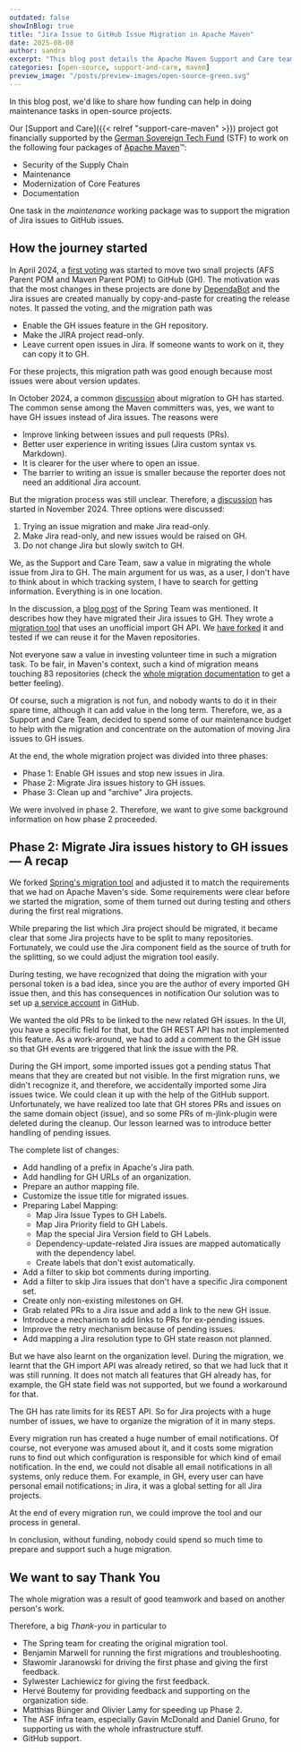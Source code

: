 ```yaml
---
outdated: false
showInBlog: true
title: "Jira Issue to GitHub Issue Migration in Apache Maven"
date: 2025-08-08
author: sandra
excerpt: "This blog post details the Apache Maven Support and Care team’s funded effort to migrate issues from Jira to GitHub, supported by the German Sovereign Tech Fund. This post provides valuable insights into the challenges of migrating large-scale issue tracking systems and the importance of thorough planning and adaptation and why this was only possible with a funding."
categories: [open-source, support-and-care, maven]
preview_image: "/posts/preview-images/open-source-green.svg"
---
```

In this blog post, we'd like to share how funding can help in doing maintenance tasks in open-source projects.

Our [Support and Care]({{< relref "support-care-maven" >}}) project got financially supported by the [German Sovereign Tech Fund](https://www.sovereign.tech/) (STF) to work on the following four packages of [Apache Maven](https://maven.apache.org/)™:

- Security of the Supply Chain
- Maintenance
- Modernization of Core Features
- Documentation

One task in the *maintenance* working package was to support the migration of Jira issues to GitHub issues.

## How the journey started

In April 2024, a [first voting](https://lists.apache.org/thread/yt819f08rvfoywlpwtbkk3w1kpow4ynb) was started to move two small projects (AFS Parent POM and Maven Parent POM) to GitHub (GH).
The motivation was that the most changes in these projects are done by [DependaBot](https://github.com/dependabot) and the Jira issues are created manually by copy-and-paste for creating the release notes.
It passed the voting, and the migration path was

- Enable the GH issues feature in the GH repository.
- Make the JIRA project read-only.
- Leave current open issues in Jira.
  If someone wants to work on it, they can copy it to GH.

For these projects, this migration path was good enough because most issues were about version updates.

In October 2024, a common [discussion](https://lists.apache.org/thread/v23tj8s8f6oyrmbyn1m6xg2pv7k92n4p) about migration to GH has started.
The common sense among the Maven committers was, yes, we want to have GH issues instead of Jira issues.
The reasons were

- Improve linking between issues and pull requests (PRs).
- Better user experience in writing issues (Jira custom syntax vs. Markdown).
- It is clearer for the user where to open an issue.
- The barrier to writing an issue is smaller because the reporter does not need an additional Jira account.

But the migration process was still unclear.
Therefore, a [discussion](https://lists.apache.org/thread/jskz22vsbv2n5ks1q42690ohp7cbt1qw) has started in November 2024.
Three options were discussed:

1.  Trying an issue migration and make Jira read-only.
2.  Make Jira read-only, and new issues would be raised on GH.
3.  Do not change Jira but slowly switch to GH.

We, as the Support and Care Team, saw a value in migrating the whole issue from Jira to GH.
The main argument for us was, as a user, I don't have to think about in which tracking system, I have to search for getting information.
Everything is in one location.

In the discussion, a [blog post](https://spring.io/blog/2019/01/15/spring-framework-s-migration-from-jira-to-github-issues) of the Spring Team was mentioned.
It describes how they have migrated their Jira issues to GH.
They wrote a [migration tool](https://github.com/rwinch/jira-to-gh-issues) that uses an unofficial import GH API.
We [have forked](https://github.com/support-and-care/jira-to-gh-issues) it and tested if we can reuse it for the Maven repositories.

Not everyone saw a value in investing volunteer time in such a migration task.
To be fair, in Maven's context, such a kind of migration means touching 83 repositories (check the [whole migration documentation](https://cwiki.apache.org/confluence/display/MAVEN/JIRA+to+GitHub+Issues+switching) to get a better feeling).

Of course, such a migration is not fun, and nobody wants to do it in their spare time, although it can add value in the long term.
Therefore, we, as a Support and Care Team, decided to spend some of our maintenance budget to help with the migration and concentrate on the automation of moving Jira issues to GH issues.

At the end, the whole migration project was divided into three phases:

- Phase 1: Enable GH issues and stop new issues in Jira.
- Phase 2: Migrate Jira issues history to GH issues.
- Phase 3: Clean up and \"archive\" Jira projects.

We were involved in phase 2.
Therefore, we want to give some background information on how phase 2 proceeded.

## Phase 2: Migrate Jira issues history to GH issues — A recap

We forked [Spring's migration tool](https://github.com/support-and-care/jira-to-gh-issues) and adjusted it to match the requirements that we had on Apache Maven's side.
Some requirements were clear before we started the migration, some of them turned out during testing and others during the first real
migrations.

While preparing the list which Jira project should be migrated, it became clear that some Jira projects have to be split to many repositories.
Fortunately, we could use the Jira component field as the source of truth for the splitting, so we could adjust the migration tool
easily.

During testing, we have recognized that doing the migration with your personal token is a bad idea, since you are the author of every imported GH issue then, and this has consequences in notification
Our solution was to set up [a service account](https://github.com/support-and-care/jira-to-gh-issues/blob/master/docs/how-to-create-gh-service-account.adoc) in GitHub.

We wanted the old PRs to be linked to the new related GH issues.
In the UI, you have a specific field for that, but the GH REST API has not implemented this feature.
As a work-around, we had to add a comment to the GH issue so that GH events are triggered that link the issue with
the PR.

During the GH import, some imported issues got a pending status
That means that they are created but not visible.
In the first migration runs, we didn't recognize it, and therefore, we accidentally imported some Jira issues twice.
We could clean it up with the help of the GitHub support.
Unfortunately, we have realized too late that GH stores PRs and issues on the same domain object (issue), and so some PRs of
m-jlink-plugin were deleted during the cleanup.
Our lesson learned was to introduce better handling of pending issues.

The complete list of changes:

- Add handling of a prefix in Apache's Jira path.
- Add handling for GH URLs of an organization.
- Prepare an author mapping file.
- Customize the issue title for migrated issues.
- Preparing Label Mapping:
  - Map Jira Issue Types to GH Labels.
  - Map Jira Priority field to GH Labels.
  - Map the special Jira Version field to GH Labels.
  - Dependency-update-related Jira issues are mapped automatically with the dependency label.
  - Create labels that don't exist automatically.
- Add a filter to skip bot comments during importing.
- Add a filter to skip Jira issues that don't have a specific Jira component set.
- Create only non-existing milestones on GH.
- Grab related PRs to a Jira issue and add a link to the new GH issue.
- Introduce a mechanism to add links to PRs for ex-pending issues.
- Improve the retry mechanism because of pending issues.
- Add mapping a Jira resolution type to GH state reason not planned.

But we have also learnt on the organization level.
During the migration, we learnt that the GH import API was already retired, so that we had luck that it was still running.
It does not match all features that GH already has, for example, the GH state field was not supported, but we found a workaround for that.

The GH has rate limits for its REST API.
So for Jira projects with a huge number of issues, we have to organize the migration of it in many steps.

Every migration run has created a huge number of email notifications.
Of course, not everyone was amused about it, and it costs some migration runs to find out which configuration is responsible for which kind of email notification.
In the end, we could not disable all email notifications in all systems, only reduce them.
For example, in GH, every user can have personal email notifications; in Jira, it was a global setting for all Jira projects.

At the end of every migration run, we could improve the tool and our process in general.

In conclusion, without funding, nobody could spend so much time to prepare and support such a huge migration.

## We want to say Thank You

The whole migration was a result of good teamwork and based on another person's work.

Therefore, a big *Thank-you* in particular to

- The Spring team for creating the original migration tool.
- Benjamin Marwell for running the first migrations and troubleshooting.
- Sławomir Jaranowski for driving the first phase and giving the first feedback.
- Sylwester Lachiewicz for giving the first feedback.
- Hervé Boutemy for providing feedback and supporting on the organization side.
- Matthias Bünger and Olivier Lamy for speeding up Phase 2.
- The ASF infra team, especially Gavin McDonald and Daniel Gruno, for supporting us with the whole infrastructure stuff.
- GitHub support.
